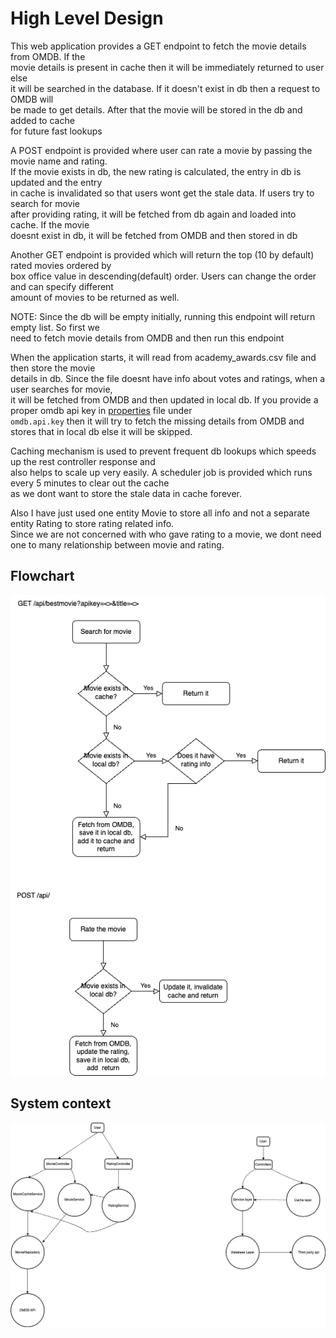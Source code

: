 # High Level Design

This web application provides a GET endpoint to fetch the movie details from OMDB. If the \
movie details is present in cache then it will be immediately returned to user else \
it will be searched in the database. If it doesn't exist in db then a request to OMDB will \
be made to get details. After that the movie will be stored in the db and added to cache \
for future fast lookups

A POST endpoint is provided where user can rate a movie by passing the movie name and rating. \
If the movie exists in db, the new rating is calculated, the entry in db is updated and the entry \
in cache is invalidated so that users wont get the stale data. If users try to search for movie \
after providing rating, it will be fetched from db again and loaded into cache. If the movie \
doesnt exist in db, it will be fetched from OMDB and then stored in db

Another GET endpoint is provided which will return the top (10 by default) rated movies ordered by \
box office value in descending(default) order. Users can change the order and can specify different \
amount of movies to be returned as well.

NOTE: Since the db will be empty initially, running this endpoint will return empty list. So first we \
need to fetch movie details from OMDB and then run this endpoint

When the application starts, it will read from academy_awards.csv file and then store the movie \
details in db. Since the file doesnt have info about votes and ratings, when a user searches for movie, \
it will be fetched from OMDB and then updated in local db.
If you provide a proper omdb api key in [properties](src/main/resources/application.properties) file under \
`omdb.api.key` then it will try to fetch the missing details from OMDB and stores that in local db else it will be skipped.

Caching mechanism is used to prevent frequent db lookups which speeds up the rest controller response and \
also helps to scale up very easily. A scheduler job is provided which runs every 5 minutes to clear out the cache \
as we dont want to store the stale data in cache forever.

Also I have just used one entity Movie to store all info and not a separate entity Rating to store rating related info. \
Since we are not concerned with who gave rating to a movie, we dont need one to many relationship between movie and rating.


## Flowchart

 ![flowchart](diagrams/flowchart.png) 


## System context

![System context](diagrams/system-context-diagram.png)
